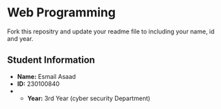# Web Programming
Fork this repositry and update your readme file to including your name, id and year.
## Student Information
- **Name:** Esmail Asaad
- **ID:** 230100840
- - **Year:** 3rd Year (cyber security Department)
  
